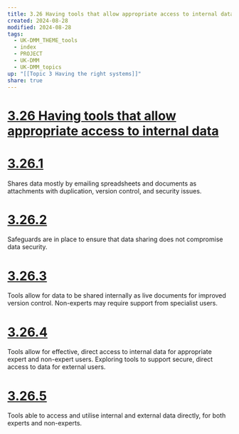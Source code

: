 ```yaml
---
title: 3.26 Having tools that allow appropriate access to internal data
created: 2024-08-28
modified: 2024-08-28
tags:
  - UK-DMM_THEME_tools
  - index
  - PROJECT
  - UK-DMM
  - UK-DMM_topics
up: "[[Topic 3 Having the right systems]]"
share: true
---
```

# [3.26 Having tools that allow appropriate access to internal data](3.26%20Having%20tools%20that%20allow%20appropriate%20access%20to%20internal%20data.md)
# [3.26.1](3.26.1.md)

Shares data mostly by emailing spreadsheets and documents as attachments with duplication, version control, and security issues.

# [3.26.2](3.26.2.md)

Safeguards are in place to ensure that data sharing does not compromise data security.

# [3.26.3](3.26.3.md)

Tools allow for data to be shared internally as live documents for improved version control. Non-experts may require support from specialist users.

# [3.26.4](3.26.4.md)

Tools allow for effective, direct access to internal data for appropriate expert and non-expert users. Exploring tools to support secure, direct access to data for external users.

# [3.26.5](3.26.5.md)

Tools able to access and utilise internal and external data directly, for both experts and non-experts.
